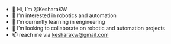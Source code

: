 - 👋 Hi, I’m @KesharaKW
- 👀 I’m interested in robotics and automation
- 🌱 I’m currently learning in engineering
- 💞️ I’m looking to collaborate on robotic and automation projects
- 📫 reach me via kesharakw@gmail.com

<!---
KesharaKW/KesharaKW is a ✨ special ✨ repository because its `README.md` (this file) appears on your GitHub profile.
You can click the Preview link to take a look at your changes.
--->
